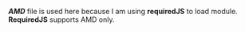 _**AMD**_ file  is used here because I am using **requiredJS** to load module. **RequiredJS** supports AMD only.
